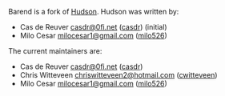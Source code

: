Barend is a fork of [Hudson][1]. Hudson was written by:

- Cas de Reuver <casdr@0fi.net> ([casdr](http://github.com/casdr)) (initial)
- Milo Cesar <milocesar1@gmail.com> ([milo526](http://github.com/milo526))

The current maintainers are:

- Cas de Reuver <casdr@0fi.net> ([casdr](http://github.com/casdr))
- Chris Witteveen <chriswitteveen2@hotmail.com> ([cwitteveen](http://github.com/cwitteveen))
- Milo Cesar <milocesar1@gmail.com> ([milo526](http://github.com/milo526))

[1]: http://git.0fi.net/experium/hudson/ "Hudson repository"
